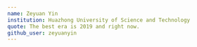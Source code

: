 ```yaml
---
name: Zeyuan Yin
institution: Huazhong University of Science and Technology
quote: The best era is 2019 and right now.
github_user: zeyuanyin
---
```

